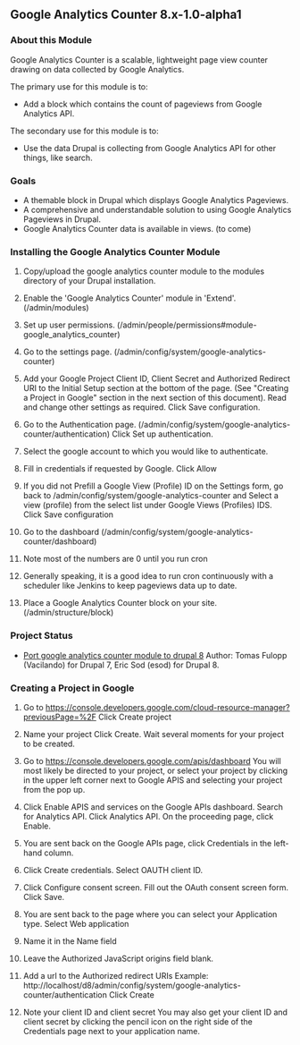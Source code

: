 Google Analytics Counter 8.x-1.0-alpha1
---------------------------------------

### About this Module

Google Analytics Counter is a scalable, lightweight page view counter drawing
on data collected by Google Analytics.

The primary use for this module is to:

- Add a block which contains the count of pageviews from Google Analytics API.

The secondary use for this module is to:

- Use the data Drupal is collecting from Google Analytics API for other things, like search.

### Goals

- A themable block in Drupal which displays Google Analytics Pageviews.
- A comprehensive and understandable solution to using Google Analytics Pageviews in Drupal.
- Google Analytics Counter data is available in views. (to come)

### Installing the Google Analytics Counter Module

1. Copy/upload the google analytics counter module to the modules directory of your Drupal
   installation.

2. Enable the 'Google Analytics Counter' module in 'Extend'.
   (/admin/modules)

3. Set up user permissions. (/admin/people/permissions#module-google_analytics_counter)

4. Go to the settings page. (/admin/config/system/google-analytics-counter)

5. Add your Google Project Client ID, Client Secret and Authorized Redirect URI
   to the Initial Setup section at the bottom of the page. (See "Creating a Project
   in Google" section in the next section of this document). Read and change other
   settings as required.
   Click Save configuration.

6. Go to the Authentication page. (/admin/config/system/google-analytics-counter/authentication)
   Click Set up authentication.

7. Select the google account to which you would like to authenticate.

8. Fill in credentials if requested by Google.
   Click Allow

9. If you did not Prefill a Google View (Profile) ID on the Settings form, go back
   to /admin/config/system/google-analytics-counter and Select a view (profile)
   from the select list under Google Views (Profiles) IDS.
   Click Save configuration

10. Go to the dashboard (/admin/config/system/google-analytics-counter/dashboard)

11. Note most of the numbers are 0 until you run cron

12. Generally speaking, it is a good idea to run cron continuously with a
    scheduler like Jenkins to keep pageviews data up to date.

13. Place a Google Analytics Counter block on your site.
   (/admin/structure/block)

### Project Status

- [Port google analytics counter module to drupal 8](https://www.drupal.org/project/google_analytics_counter/issues/2695915)
Author: Tomas Fulopp (Vacilando) for Drupal 7, Eric Sod (esod) for Drupal 8.

### Creating a Project in Google

1. Go to https://console.developers.google.com/cloud-resource-manager?previousPage=%2F
   Click Create project

2. Name your project
   Click Create. Wait several moments for your project to be created.

3. Go to https://console.developers.google.com/apis/dashboard
   You will most likely be directed to your project, or select your project by
   clicking in the upper left corner next to Google APIS and selecting your
   project from the pop up.

4. Click Enable APIS and services on the Google APIs dashboard.
   Search for Analytics API.
   Click Analytics API.
   On the proceeding page, click Enable.

5. You are sent back on the Google APIs page, click Credentials in the left-hand column.

6. Click Create credentials. Select OAUTH client ID.

7. Click Configure consent screen.
   Fill out the OAuth consent screen form.
   Click Save.

8. You are sent back to the page where you can select your Application type.
   Select Web application

9. Name it in the Name field

10. Leave the Authorized JavaScript origins field blank.

11. Add a url to the Authorized redirect URIs
    Example: http://localhost/d8/admin/config/system/google-analytics-counter/authentication
    Click Create

12. Note your client ID and client secret
    You may also get your client ID and client secret by clicking the pencil icon
    on the right side of the Credentials page next to your application name.
